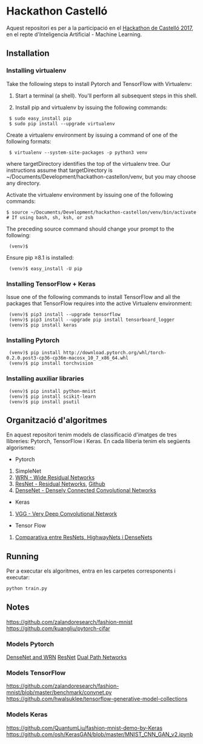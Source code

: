 # Hackathon Castelló
Aquest repositori es per a la participació en el [Hackathon de Castelló 2017](http://www.hackathoncastellon.com), en el repte d'Inteligencia Artificial - Machine Learning.

## Installation

### Installing virtualenv

Take the following steps to install Pytorch and TensorFlow with Virtualenv:

1. Start a terminal (a shell). You'll perform all subsequent steps in this shell.

2. Install pip and virtualenv by issuing the following commands:

```
 $ sudo easy_install pip
 $ sudo pip install --upgrade virtualenv 
```

Create a virtualenv environment by issuing a command of one of the following formats:

```
 $ virtualenv --system-site-packages -p python3 venv
```

where targetDirectory identifies the top of the virtualenv tree. Our instructions assume that targetDirectory is ~/Documents/Development/hackathon-castellon/venv, but you may choose any directory.

Activate the virtualenv environment by issuing one of the following commands:

```
$ source ~/Documents/Development/hackathon-castellon/venv/bin/activate      # If using bash, sh, ksh, or zsh
```

The preceding source command should change your prompt to the following:

```
 (venv)$ 
```

Ensure pip ≥8.1 is installed:

```
 (venv)$ easy_install -U pip
```

### Installing TensorFlow + Keras

Issue one of the following commands to install TensorFlow and all the packages that TensorFlow requires into the active Virtualenv environment:

```
 (venv)$ pip3 install --upgrade tensorflow
 (venv)$ pip3 install --upgrade pip install tensorboard_logger
 (venv)$ pip install keras
```

### Installing Pytorch

```
 (venv)$ pip install http://download.pytorch.org/whl/torch-0.2.0.post3-cp36-cp36m-macosx_10_7_x86_64.whl 
 (venv)$ pip install torchvision 
```

### Installing auxiliar libraries
```
 (venv)$ pip install python-mnist
 (venv)$ pip install scikit-learn
 (venv)$ pip install psutil
```

## Organització d'algoritmes

En aquest repositori tenim models de classificació d'imatges de tres llibreries: Pytorch, TensorFlow i Keras. En cada lliberia tenim els següents algorismes:

* Pytorch
1. SimpleNet
2. [WRN - Wide Residual Networks](https://arxiv.org/pdf/1605.07146)
3. [ResNet - Residual Networks](https://deepmlblog.wordpress.com/2016/01/05/residual-networks-in-torch-mnist/), [Github](https://github.com/KaimingHe/deep-residual-networks)
4. [DenseNet - Densely Connected Convolutional Networks](https://github.com/liuzhuang13/DenseNet)

* Keras
1. [VGG - Very Deep Convolutional Network](https://arxiv.org/abs/1409.1556)

* Tensor Flow
1. [Comparativa entre ResNets, HighwayNets i DenseNets](https://chatbotslife.com/resnets-highwaynets-and-densenets-oh-my-9bb15918ee32)

## Running

Per a executar els algoritmes, entra en les carpetes corresponents i executar:

```python
python train.py
```

## Notes
https://github.com/zalandoresearch/fashion-mnist      
https://github.com/kuangliu/pytorch-cifar

### Models Pytorch
[DenseNet and WRN](https://github.com/ajbrock/FreezeOut)
[ResNet](https://github.com/kefth/fashion-mnist)
[Dual Path Networks](https://github.com/Queequeg92/DualPathNet)

### Models TensorFlow
https://github.com/zalandoresearch/fashion-mnist/blob/master/benchmark/convnet.py
https://github.com/hwalsuklee/tensorflow-generative-model-collections

### Models Keras
https://github.com/QuantumLiu/fashion-mnist-demo-by-Keras
https://github.com/osh/KerasGAN/blob/master/MNIST_CNN_GAN_v2.ipynb
